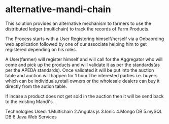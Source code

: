 # alternative-mandi-chain

This solution provides an alternative mechanism to farmers to use the distributed ledger (multichain) to track the records of Farm Products.

The Process starts with a User Registering himself/herself via a Onbaording web application followed by one of our associate helping him to get registered depending on his roles.

A User(farmer) will register himself and will call for the Aggregator who will come and pick up the products and will validate it as per the standards(as per the APEDA standards). Once validated it will be put into the auction table and auction will happen for 1 hour.The interested parties i.e. buyers which can be individuals,retail owners or the wholesale dealers can buy it directly from the aution table.

If incase a product does not get sold in the auction then it will be send back to the existing Mandi's.

Technologies Used:
1.Multichain
2.Angulas js
3.Ionic
4.Mongo DB
5.mySQL DB
6.Java Web Services
